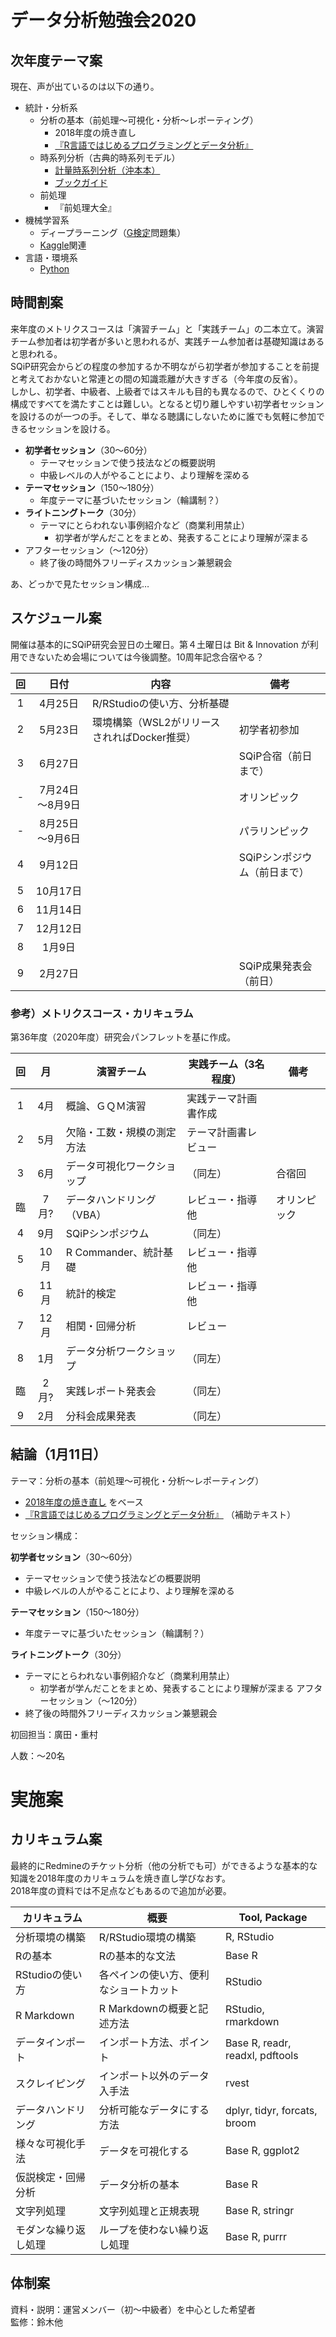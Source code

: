 データ分析勉強会2020
================

## 次年度テーマ案

現在、声が出ているのは以下の通り。

  - 統計・分析系
      - 分析の基本（前処理～可視化・分析～レポーティング）
          - 2018年度の焼き直し
          - [『R言語ではじめるプログラミングとデータ分析』](https://logics-of-blue.com/r-programming-intro-book-support/)
      - 時系列分析（古典的時系列モデル）
          - [計量時系列分析（沖本本）](https://tjo.hatenablog.com/search?q=R%E3%81%A7%E8%A8%88%E9%87%8F%E6%99%82%E7%B3%BB%E5%88%97%E5%88%86%E6%9E%90+%E6%B2%96%E6%9C%AC)
          - [ブックガイド](https://logics-of-blue.com/book-guide-time-series-analysis/)
      - 前処理
          - 『前処理大全』
  - 機械学習系
      - ディープラーニング（[G検定](https://www.jdla.org/business/certificate/)問題集）
      - [Kaggle](https://www.kaggle.com/)関連
  - 言語・環境系
      - [Python](https://www.python.jp/)

## 時間割案

来年度のメトリクスコースは「演習チーム」と「実践チーム」の二本立て。演習チーム参加者は初学者が多いと思われるが、実践チーム参加者は基礎知識はあると思われる。  
SQiP研究会からどの程度の参加するか不明ながら初学者が参加することを前提と考えておかないと常連との間の知識乖離が大きすぎる（今年度の反省）。  
しかし、初学者、中級者、上級者ではスキルも目的も異なるので、ひとくくりの構成ですべてを満たすことは難しい。となると切り離しやすい初学者セッションを設けるのが一つの手。そして、単なる聴講にしないために誰でも気軽に参加できるセッションを設ける。

  - **初学者セッション**（30～60分）
      - テーマセッションで使う技法などの概要説明
      - 中級レベルの人がやることにより、より理解を深める
  - **テーマセッション**（150～180分）
      - 年度テーマに基づいたセッション（輪講制？）
  - **ライトニングトーク**（30分）
      - テーマにとらわれない事例紹介など（商業利用禁止）
          - 初学者が学んだことをまとめ、発表することにより理解が深まる
  - アフターセッション（～120分）
      - 終了後の時間外フリーディスカッション兼懇親会

あ、どっかで見たセッション構成…

## スケジュール案

開催は基本的にSQiP研究会翌日の土曜日。第４土曜日は Bit & Innovation
が利用できないため会場については今後調整。10周年記念合宿やる？

| 回  |     日付     | 内容                          | 備考               |
| :-: | :--------: | --------------------------- | ---------------- |
| 1  |   4月25日    | R/RStudioの使い方、分析基礎          |                  |
| 2  |   5月23日    | 環境構築（WSL2がリリースされればDocker推奨） | 初学者初参加           |
| 3  |   6月27日    |                             | SQiP合宿（前日まで）     |
| \- | 7月24日～8月9日 |                             | オリンピック           |
| \- | 8月25日～9月6日 |                             | パラリンピック          |
| 4  |   9月12日    |                             | SQiPシンポジウム（前日まで） |
| 5  |   10月17日   |                             |                  |
| 6  |   11月14日   |                             |                  |
| 7  |   12月12日   |                             |                  |
| 8  |    1月9日    |                             |                  |
| 9  |   2月27日    |                             | SQiP成果発表会（前日）    |

### 参考）メトリクスコース・カリキュラム

第36年度（2020年度）研究会パンフレットを基に作成。

| 回 |  月  | 演習チーム            | 実践チーム（3名程度） | 備考     |
| :-: | :-: | ---------------- | ----------- | ------ |
| 1 | 4月  | 概論、ＧＱＭ演習         | 実践テーマ計画書作成  |        |
| 2 | 5月  | 欠陥・工数・規模の測定方法    | テーマ計画書レビュー  |        |
| 3 | 6月  | データ可視化ワークショップ    | （同左）        | 合宿回    |
| 臨 | 7月? | データハンドリング（VBA）   | レビュー・指導他    | オリンピック |
| 4 | 9月  | SQiPシンポジウム       | （同左）        |        |
| 5 | 10月 | R Commander、統計基礎 | レビュー・指導他    |        |
| 6 | 11月 | 統計的検定            | レビュー・指導他    |        |
| 7 | 12月 | 相関・回帰分析          | レビュー        |        |
| 8 | 1月  | データ分析ワークショップ     | （同左）        |        |
| 臨 | 2月? | 実践レポート発表会        | （同左）        |        |
| 9 | 2月  | 分科会成果発表          | （同左）        |        |

## 結論（1月11日）

テーマ：分析の基本（前処理～可視化・分析～レポーティング）

  - [2018年度の焼き直し](https://k-metrics.github.io/2018dasg/)
    をベース
  - [『R言語ではじめるプログラミングとデータ分析』](https://logics-of-blue.com/r-programming-intro-book-support/)
    （補助テキスト）

セッション構成：

**初学者セッション**（30～60分）

  - テーマセッションで使う技法などの概要説明
  - 中級レベルの人がやることにより、より理解を深める

**テーマセッション**（150～180分）

  - 年度テーマに基づいたセッション（輪講制？）

**ライトニングトーク**（30分）

  - テーマにとらわれない事例紹介など（商業利用禁止）
      - 初学者が学んだことをまとめ、発表することにより理解が深まる アフターセッション（～120分）
  - 終了後の時間外フリーディスカッション兼懇親会

初回担当：廣田・重村

人数：～20名

# 実施案

## カリキュラム案

最終的にRedmineのチケット分析（他の分析でも可）ができるような基本的な知識を2018年度のカリキュラムを焼き直し学びなおす。  
2018年度の資料では不足点などもあるので追加が必要。

| カリキュラム      | 概要                  | Tool, Package                   |
| ----------- | ------------------- | ------------------------------- |
| 分析環境の構築     | R/RStudio環境の構築      | R, RStudio                      |
| Rの基本        | Rの基本的な文法            | Base R                          |
| RStudioの使い方 | 各ペインの使い方、便利なショートカット | RStudio                         |
| R Markdown  | R Markdownの概要と記述方法  | RStudio, rmarkdown              |
| データインポート    | インポート方法、ポイント        | Base R, readr, readxl, pdftools |
| スクレイピング     | インポート以外のデータ入手法      | rvest                           |
| データハンドリング   | 分析可能なデータにする方法       | dplyr, tidyr, forcats, broom    |
| 様々な可視化手法    | データを可視化する           | Base R, ggplot2                 |
| 仮説検定・回帰分析   | データ分析の基本            | Base R                          |
| 文字列処理       | 文字列処理と正規表現          | Base R, stringr                 |
| モダンな繰り返し処理  | ループを使わない繰り返し処理      | Base R, purrr                   |

## 体制案

資料・説明：運営メンバー（初～中級者）を中心とした希望者  
監修：鈴木他

<!-- # ポイント -->

<!-- ## Rの基本 -->

<!-- ## R Markdown -->

<!-- ## データインポート -->

<!-- ```{r, eval=FALSE} -->

<!-- read.csv() -->

<!-- readr::read_csv() -->

<!-- readxl::read_excel() -->

<!-- rio::import() -->

<!-- pdftools::pdf_text() -->

<!-- ``` -->

<!-- ## スクレイピング -->

<!-- ```{r, eval=FALSE} -->

<!-- rvest:: -->

<!-- ``` -->

<!-- ## データハンドリング -->

<!-- ## 様々な可視化 -->

<!-- ## 仮説検定・回帰分析 -->

<!-- ## 文字列処理 -->

<!-- ## モダンな繰り返し -->
